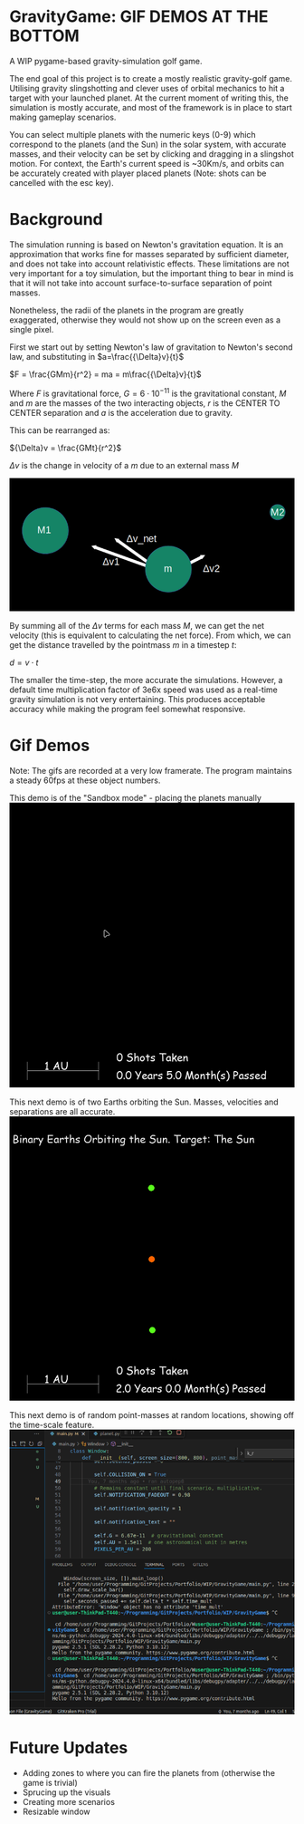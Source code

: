 # GravityGame: GIF DEMOS AT THE BOTTOM
A WIP pygame-based gravity-simulation golf game.

The end goal of this project is to create a mostly realistic gravity-golf game. Utilising gravity slingshotting and clever uses of orbital mechanics to hit a target with your launched planet.
At the current moment of writing this, the simulation is mostly accurate, and most of the framework is in place to start making gameplay scenarios.

You can select multiple planets with the numeric keys (0-9) which correspond to the planets (and the Sun) in the solar system, with accurate masses, and their velocity can be set by clicking and dragging in a slingshot motion. For context, the Earth's current speed is ~30Km/s, and orbits can be accurately created with player placed planets (Note: shots can be cancelled with the esc key).

# Background

The simulation running is based on Newton's gravitation equation. It is an approximation that works fine for masses separated by sufficient diameter, and does not take into account relativistic effects.
These limitations are not very important for a toy simulation, but the important thing to bear in mind is that it will not take into account surface-to-surface separation of point masses.

Nonetheless, the radii of the planets in the program are greatly exaggerated, otherwise they would not show up on the screen even as a single pixel. 

First we start out by setting Newton's law of gravitation to Newton's second law, and substituting in $a=\frac{{\Delta}v}{t}$

$F = \frac{GMm}{r^2} = ma = m\frac{{\Delta}v}{t}$

Where $F$ is gravitational force, $G=6{\cdot}10^{-11}$ is the gravitational constant, $M$ and $m$ are the masses of the two interacting objects, $r$ is the CENTER TO CENTER separation and $a$ is the acceleration due to gravity. 

This can be rearranged as:

${\Delta}v = \frac{GMt}{r^2}$

${\Delta}v$ is the change in velocity of a $m$ due to an external mass $M$

![alt text](VelocityDiagram.png)

By summing all of the ${\Delta}v$ terms for each mass $M$, we can get the net velocity (this is equivalent to calculating the net force). From which, we can get the distance travelled by the pointmass $m$ in a timestep $t$:

$d=v{\cdot}t$

The smaller the time-step, the more accurate the simulations. However, a default time multiplication factor of 3e6x speed was used as a real-time gravity simulation is not very entertaining. This produces acceptable accuracy while making the program feel somewhat responsive.

# Gif Demos

Note: The gifs are recorded at a very low framerate. The program maintains a steady 60fps at these object numbers.

This demo is of the "Sandbox mode" - placing the planets manually
![Sandbox Gif](Demo.gif)

This next demo is of two Earths orbiting the Sun. Masses, velocities and separations are all accurate.
![Binary Earth Orbit](Demo2.gif)

This next demo is of random point-masses at random locations, showing off the time-scale feature.
![Randomly Generated Point w/ Time Scale Change](Demo3.gif)

# Future Updates

* Adding zones to where you can fire the planets from (otherwise the game is trivial)
* Sprucing up the visuals
* Creating more scenarios
* Resizable window
